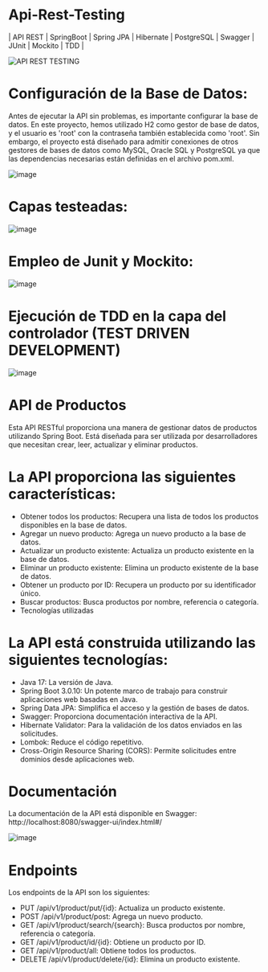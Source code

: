 # Api-Rest-Testing

| API REST |  SpringBoot | Spring JPA | Hibernate | PostgreSQL | Swagger | JUnit | Mockito | TDD |

![API REST TESTING](https://github.com/Julian1699/Api-Rest-Testing/assets/114323630/6533e691-edc0-45e5-a6a5-dd075c8faaff)

# Configuración de la Base de Datos:

Antes de ejecutar la API sin problemas, es importante configurar la base de datos. En este proyecto, hemos utilizado H2 como gestor de base de datos, y el usuario es 'root' con la contraseña también establecida como 'root'. Sin embargo, el proyecto está diseñado para admitir conexiones de otros gestores de bases de datos como MySQL, Oracle SQL y PostgreSQL ya que las dependencias necesarias están definidas en el archivo pom.xml.

![image](https://github.com/Julian1699/Api-Rest-Testing/assets/114323630/1eadafc3-1fae-4c35-9877-8879b334b617)

# Capas testeadas:

![image](https://github.com/Julian1699/Api-Rest-Testing/assets/114323630/f8972de9-588c-4a46-bef1-81d2f7830d8a)

# Empleo de Junit y Mockito:

![image](https://github.com/Julian1699/Api-Rest-Testing/assets/114323630/988abbb0-6e03-49db-a871-803beefe834c)

# Ejecución de TDD en la capa del controlador (TEST DRIVEN DEVELOPMENT)

![image](https://github.com/Julian1699/Api-Rest-Testing/assets/114323630/e2f12ac5-cab1-4cda-a084-fd3c1d1b72bb)

# API de Productos
  
Esta API RESTful proporciona una manera de gestionar datos de productos utilizando Spring Boot. Está diseñada para ser utilizada por desarrolladores que necesitan crear, leer, actualizar y eliminar productos.

# La API proporciona las siguientes características:

- Obtener todos los productos: Recupera una lista de todos los productos disponibles en la base de datos.
- Agregar un nuevo producto: Agrega un nuevo producto a la base de datos.
- Actualizar un producto existente: Actualiza un producto existente en la base de datos.
- Eliminar un producto existente: Elimina un producto existente de la base de datos.
- Obtener un producto por ID: Recupera un producto por su identificador único.
- Buscar productos: Busca productos por nombre, referencia o categoría.
- Tecnologías utilizadas

# La API está construida utilizando las siguientes tecnologías:

- Java 17: La versión de Java.
- Spring Boot 3.0.10: Un potente marco de trabajo para construir aplicaciones web basadas en Java.
- Spring Data JPA: Simplifica el acceso y la gestión de bases de datos.
- Swagger: Proporciona documentación interactiva de la API.
- Hibernate Validator: Para la validación de los datos enviados en las solicitudes.
- Lombok: Reduce el código repetitivo.
- Cross-Origin Resource Sharing (CORS): Permite solicitudes entre dominios desde aplicaciones web.

# Documentación

La documentación de la API está disponible en Swagger: http://localhost:8080/swagger-ui/index.html#/

![image](https://github.com/Julian1699/Api-Rest-Intermedian/assets/114323630/2cfe3ae7-b943-49fa-8749-b208f9501bf5)

# Endpoints

Los endpoints de la API son los siguientes:

- PUT /api/v1/product/put/{id}: Actualiza un producto existente.
- POST /api/v1/product/post: Agrega un nuevo producto.
- GET /api/v1/product/search/{search}: Busca productos por nombre, referencia o categoría.
- GET /api/v1/product/id/{id}: Obtiene un producto por ID.
- GET /api/v1/product/all: Obtiene todos los productos.
- DELETE /api/v1/product/delete/{id}: Elimina un producto existente.
